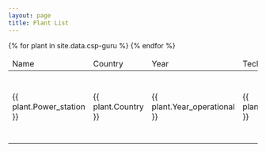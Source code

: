 ```yaml
---
layout: page
title: Plant List
---
```


<table id="csp-table">
    <thead>
        <tr>
            <td>Name</td>
            <td>Country</td>
            <td>Year</td>
            <td>Technology</td>
            <td>Capacity [MW]</td>
            <td>Storage capacity [h]</td>
            <td>LCOE [USD/kWh]</td>
            <td>Remuneration [USD/kWh]</td>
        </tr>
    </thead>
    <tbody>
    {% for plant in site.data.csp-guru %}
        <tr>
            <td>{{ plant.Power_station }}</td>
            <td>{{ plant.Country }}</td>
            <td>{{ plant.Year_operational }}</td>
            <td>{{ plant.Technology }}</td>
            <td>{{ plant.Capacity_MW }}</td>
            <td>{{ plant.Storage_capacity_h }}</td>
            <td>
            {%- if plant.LCOE_5_25_USD2018_per_kWh -%}
                {{ plant.LCOE_5_25_USD2018_per_kWh | round: 2}}
            {%- else -%}
                {{ plant.LCOE_5_25_USD2018_per_kWh }}
            {%- endif -%}
            </td>
            <td>
            {%- if plant.Remuneration_USD2018_per_kWh_deflated -%}
                {{ plant.Remuneration_USD2018_per_kWh_deflated | round: 2}}
            {%- else -%}
                {{ plant.Remuneration_USD2018_per_kWh_deflated }}
            {%- endif -%}
            </td>
        </tr>
    {% endfor %}
    </tbody>
</table>

<script type="text/javascript">
    $(document).ready( function () {
        $('#csp-table').DataTable({
            "paging": false,
        });
    } );
</script>
